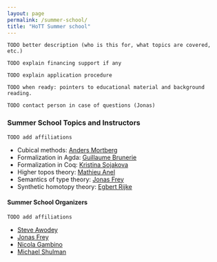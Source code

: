 ```yaml
---
layout: page
permalink: /summer-school/
title: "HoTT Summer school"
---
```


`TODO better description (who is this for, what topics are covered, etc.)`

`TODO explain financing support if any`

`TODO explain application procedure`

`TODO when ready: pointers to educational material and background reading.`

`TODO contact person in case of questions (Jonas)`

### Summer School Topics and Instructors

`TODO add affiliations`

* Cubical methods: [Anders Mortberg](http://www.cs.cmu.edu/~amoertbe/)
* Formalization in Agda: [Guillaume Brunerie](https://guillaumebrunerie.github.io)
* Formalization in Coq: [Kristina Sojakova](http://www.cs.cornell.edu/~ks858/)
* Higher topos theory: [Mathieu Anel](http://mathieu.anel.free.fr)
* Semantics of type theory: [Jonas Frey](https://sites.google.com/site/jonasfreysite/)
* Synthetic homotopy theory: [Egbert Rijke](https://github.com/EgbertRijke)


#### Summer School Organizers

`TODO add affiliations`

* [Steve Awodey](https://www.andrew.cmu.edu/user/awodey/)
* [Jonas Frey](https://sites.google.com/site/jonasfreysite/)
* [Nicola Gambino](http://www1.maths.leeds.ac.uk/~pmtng/)
* [Michael Shulman](http://home.sandiego.edu/~shulman/)

